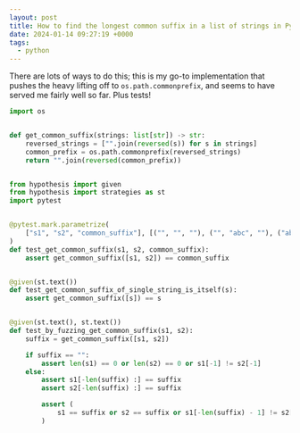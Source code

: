 ```yaml
---
layout: post
title: How to find the longest common suffix in a list of strings in Python
date: 2024-01-14 09:27:19 +0000
tags:
  - python
---
```

There are lots of ways to do this; this is my go-to implementation that pushes the heavy lifting off to `os.path.commonprefix`, and seems to have served me fairly well so far.
Plus tests!

```python
import os


def get_common_suffix(strings: list[str]) -> str:
    reversed_strings = ["".join(reversed(s)) for s in strings]
    common_prefix = os.path.commonprefix(reversed_strings)
    return "".join(reversed(common_prefix))


from hypothesis import given
from hypothesis import strategies as st
import pytest


@pytest.mark.parametrize(
    ["s1", "s2", "common_suffix"], [("", "", ""), ("", "abc", ""), ("abc", "bc", "bc")]
)
def test_get_common_suffix(s1, s2, common_suffix):
    assert get_common_suffix([s1, s2]) == common_suffix


@given(st.text())
def test_get_common_suffix_of_single_string_is_itself(s):
    assert get_common_suffix([s]) == s


@given(st.text(), st.text())
def test_by_fuzzing_get_common_suffix(s1, s2):
    suffix = get_common_suffix([s1, s2])

    if suffix == "":
        assert len(s1) == 0 or len(s2) == 0 or s1[-1] != s2[-1]
    else:
        assert s1[-len(suffix) :] == suffix
        assert s2[-len(suffix) :] == suffix

        assert (
            s1 == suffix or s2 == suffix or s1[-len(suffix) - 1] != s2[-len(suffix) - 1]
        )
```
